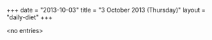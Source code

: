 +++
date = "2013-10-03"
title = "3 October 2013 (Thursday)"
layout = "daily-diet"
+++

\<no entries\>